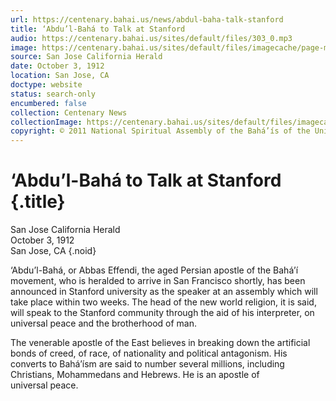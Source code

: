 ```yaml
---
url: https://centenary.bahai.us/news/abdul-baha-talk-stanford
title: ‘Abdu’l-Bahá to Talk at Stanford
audio: https://centenary.bahai.us/sites/default/files/303_0.mp3
image: https://centenary.bahai.us/sites/default/files/imagecache/page-main-image/images/press_clippings/10-03-1912%20San%20Jose%20Herald%20Abdul%20Baha%20to%20Talk%20at%20Stanford.png
source: San Jose California Herald
date: October 3, 1912
location: San Jose, CA
doctype: website
status: search-only
encumbered: false
collection: Centenary News
collectionImage: https://centenary.bahai.us/sites/default/files/imagecache/theme-image/main_image/abdulbaha-overview-small_0.jpg
copyright: © 2011 National Spiritual Assembly of the Bahá’ís of the United States
---
```



# ‘Abdu’l-Bahá to Talk at Stanford {.title}

San Jose California Herald  
October 3, 1912  
San Jose, CA
{.noid}  



‘Abdu’l-Bahá, or Abbas Effendi, the aged Persian apostle of the Bahá’í movement, who is heralded to arrive in San Francisco shortly, has been announced in Stanford university as the speaker at an assembly which will take place within two weeks. The head of the new world religion, it is said, will speak to the Stanford community through the aid of his interpreter, on universal peace and the brotherhood of man.

The venerable apostle of the East believes in breaking down the artificial bonds of creed, of race, of nationality and political antagonism. His converts to Bahá’ísm are said to number several millions, including Christians, Mohammedans and Hebrews. He is an apostle of universal peace.
